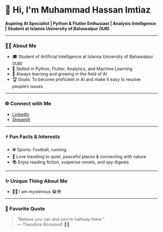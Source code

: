 # 👋 Hi, I'm Muhammad Hassan Imtiaz

**Aspiring AI Specialist | Python & Flutter Enthusiast | Analysis Intelligence | Student at Islamia University of Bahawalpur (IUB)**

---

### 👨‍🎓 About Me

- 🎓 Student of Artificial Intelligence at Islamia University of Bahawalpur (IUB)
- 🐍 Skilled in Python, Flutter, Analytics, and Machine Learning
- 🌱 Always learning and growing in the field of AI
- 🏆 Goals: To become proficient in AI and make it easy to resolve people’s issues

---

### 🌐 Connect with Me

- [LinkedIn](http://www.linkedin.com/in/muhammadhassan-imtiaz-artificial-intelligence-prompts-ai-analytics-intelligence)
- [Streamlit](https://share.streamlit.io/user/hassan-07-code)
---

### ⚡ Fun Facts & Interests

- ⚽ Sports: Football, running
- 🌳 Love traveling to quiet, peaceful places & connecting with nature
- 📚 Enjoy reading fiction, suspense novels, and spy digests

---

### ✨ Unique Thing About Me

- 🕵️‍♂️ I am mysterious 😂😎

---

### 💬 Favorite Quote

> "Believe you can and you're halfway there."  
> — Theodore Roosevelt 💪🌟
